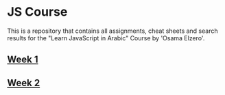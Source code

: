 # JS Course

This is a repository that contains all assignments, cheat sheets and search results for the "Learn JavaScript in Arabic" Course by 'Osama Elzero'.

## [Week 1](https://github.com/youssefali715/java_script_course/tree/main/Week%201)

## [Week 2](https://github.com/youssefali715/java_script_course/tree/main/Week%202)
